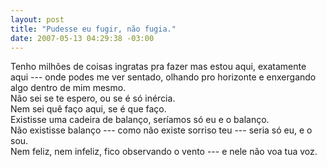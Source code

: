 ```yaml
--- 
layout: post
title: "Pudesse eu fugir, não fugia."
date: 2007-05-13 04:29:38 -03:00
---
```


Tenho milhões de coisas ingratas pra fazer mas estou aqui, exatamente aqui --- onde podes me ver sentado, olhando pro horizonte e enxergando algo dentro de mim mesmo.  
Não sei se te espero, ou se é só inércia.  
Nem sei quê faço aqui, se é que faço.  
Existisse uma cadeira de balanço, seríamos só eu e o balanço.  
Não existisse balanço --- como não existe sorriso teu --- seria só eu, e o sou.  
Nem feliz, nem infeliz, fico observando o vento --- e nele não voa tua voz.  
